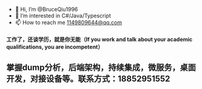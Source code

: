 - 👋 Hi, I’m @BruceQiu1996
- 👀 I’m interested in C#/Java/Typescript
- 📫 How to reach me 1149809644@qq.com

#### 工作了，还谈学历，就是你无能（If you work and talk about your academic qualifications, you are incompetent）

## 掌握dump分析，后端架构，持续集成，微服务，桌面开发，对接设备等。联系方式：18852951552
